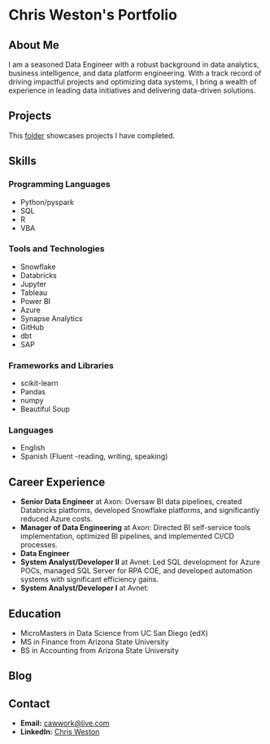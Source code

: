 # Chris Weston's Portfolio

## About Me
I am a seasoned Data Engineer with a robust background in data analytics, business intelligence, and data platform engineering. With a track record of driving impactful projects and optimizing data systems, I bring a wealth of experience in leading data initiatives and delivering data-driven solutions.

## Projects
This [folder](projects) showcases projects I have completed.

## Skills
### Programming Languages 
- Python/pyspark
- SQL
- R
- VBA
### Tools and Technologies
- Snowflake
- Databricks
- Jupyter
- Tableau
- Power BI
- Azure
- Synapse Analytics
- GitHub
- dbt
- SAP
### Frameworks and Libraries
- scikit-learn
- Pandas
- numpy
- Beautiful Soup
### Languages 
- English
- Spanish (Fluent -reading, writing, speaking)

## Career Experience
- **Senior Data Engineer** at Axon: Oversaw BI data pipelines, created Databricks platforms, developed Snowflake platforms, and significantly reduced Azure costs.
- **Manager of Data Engineering** at Axon: Directed BI self-service tools implementation, optimized BI pipelines, and implemented CI/CD processes.
- **Data Engineer**
- **System Analyst/Developer II** at Avnet: Led SQL development for Azure POCs, managed SQL Server for RPA COE, and developed automation systems with significant efficiency gains.
-  **System Analyst/Developer I** at Avnet:

## Education
- MicroMasters in Data Science from UC San Diego (edX)
- MS in Finance from Arizona State University
- BS in Accounting from Arizona State University

## Blog
<!-- - [Building Efficient Data Pipelines](https://medium.com/username/efficient-data-pipelines)
- [Introduction to Machine Learning](https://medium.com/username/intro-to-ml)
- -->

## Contact
- **Email:** cawwork@live.com
- **LinkedIn:** [Chris Weston](https://www.linkedin.com/in/chrisweston19)
